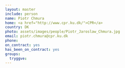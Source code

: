 ```yaml
---
layout: master
include: person
name: Piotr Chmura
home: <a href="http://www.cpr.ku.dk/">CPR</a>
country: DK
photo: assets/images/people/Piotr_Jaroslaw_Chmura.jpg
email: piotr.chmura@cpr.ku.dk
phone:
on_contract: yes
has_been_on_contract: yes
groups:
  tryggve:
---
```

